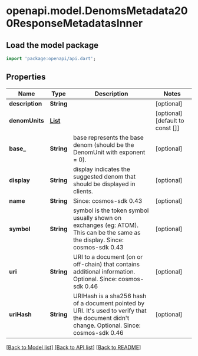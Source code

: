 # openapi.model.DenomsMetadata200ResponseMetadatasInner

## Load the model package
```dart
import 'package:openapi/api.dart';
```

## Properties
Name | Type | Description | Notes
------------ | ------------- | ------------- | -------------
**description** | **String** |  | [optional] 
**denomUnits** | [**List<DenomUnitsRepresentsTheListOfDenomUnitSForAGivenCoinInner>**](DenomUnitsRepresentsTheListOfDenomUnitSForAGivenCoinInner.md) |  | [optional] [default to const []]
**base_** | **String** | base represents the base denom (should be the DenomUnit with exponent = 0). | [optional] 
**display** | **String** | display indicates the suggested denom that should be displayed in clients. | [optional] 
**name** | **String** | Since: cosmos-sdk 0.43 | [optional] 
**symbol** | **String** | symbol is the token symbol usually shown on exchanges (eg: ATOM). This can be the same as the display.  Since: cosmos-sdk 0.43 | [optional] 
**uri** | **String** | URI to a document (on or off-chain) that contains additional information. Optional.  Since: cosmos-sdk 0.46 | [optional] 
**uriHash** | **String** | URIHash is a sha256 hash of a document pointed by URI. It's used to verify that the document didn't change. Optional.  Since: cosmos-sdk 0.46 | [optional] 

[[Back to Model list]](../README.md#documentation-for-models) [[Back to API list]](../README.md#documentation-for-api-endpoints) [[Back to README]](../README.md)



